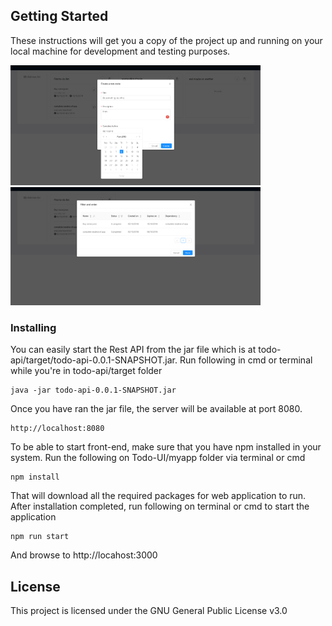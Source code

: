 
## Getting Started

These instructions will get you a copy of the project up and running on your local machine for development and testing purposes.

<p><img src="one.png" alt="BatteryLog" width="400px" />
<img src="two.png" alt="BatteryLog" width="400px" /></p>


### Installing

You can easily start the Rest API from the jar file which is at todo-api/target/todo-api-0.0.1-SNAPSHOT.jar.
Run following in cmd or terminal while you're in todo-api/target folder
```
java -jar todo-api-0.0.1-SNAPSHOT.jar
```
Once you have ran the jar file, the server will be available at port 8080.
```
http://localhost:8080
```
To be able to start front-end, make sure that you have npm installed in your system.
Run the following on Todo-UI/myapp folder via terminal or cmd

```
npm install
```
That will download all the required packages for web application to run.
After installation completed, run following on terminal or cmd to start the application

```
npm run start
```
And browse to http://locahost:3000 

## License

This project is licensed under the GNU General Public License v3.0 
